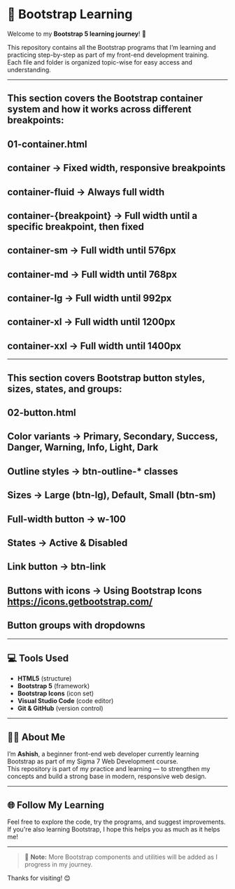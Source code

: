 # 🎨 Bootstrap Learning

Welcome to my **Bootstrap 5 learning journey**! 🚀

This repository contains all the Bootstrap programs that I’m learning and practicing step-by-step as part of my front-end development training.  
Each file and folder is organized topic-wise for easy access and understanding.

---

## This section covers the Bootstrap **container system** and how it works across different breakpoints:

## 01-container.html

## container → Fixed width, responsive breakpoints
## container-fluid → Always full width
## container-{breakpoint} → Full width until a specific breakpoint, then fixed
## container-sm → Full width until 576px
## container-md → Full width until 768px
## container-lg → Full width until 992px
## container-xl → Full width until 1200px
## container-xxl → Full width until 1400px

---

## This section covers Bootstrap button styles, sizes, states, and groups:

## 02-button.html

## Color variants → Primary, Secondary, Success, Danger, Warning, Info, Light, Dark
## Outline styles → btn-outline-* classes
## Sizes → Large (btn-lg), Default, Small (btn-sm)
## Full-width button → w-100
## States → Active & Disabled
## Link button → btn-link
## Buttons with icons → Using Bootstrap Icons https://icons.getbootstrap.com/
## Button groups with dropdowns

---

## 💻 Tools Used

- **HTML5** (structure)  
- **Bootstrap 5** (framework)  
- **Bootstrap Icons** (icon set)  
- **Visual Studio Code** (code editor)  
- **Git & GitHub** (version control)

---

## 🙋‍♂️ About Me

I’m **Ashish**, a beginner front-end web developer currently learning Bootstrap as part of my Sigma 7 Web Development course.  
This repository is part of my practice and learning — to strengthen my concepts and build a strong base in modern, responsive web design.

---

## 🌐 Follow My Learning

Feel free to explore the code, try the programs, and suggest improvements.  
If you're also learning Bootstrap, I hope this helps you as much as it helps me!

---

> 📌 **Note:** More Bootstrap components and utilities will be added as I progress in my journey.

Thanks for visiting! 😊
